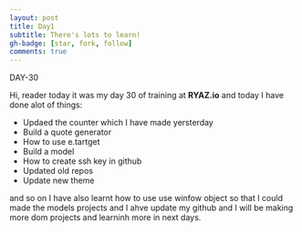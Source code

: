```yaml
---
layout: post
title: Day1
subtitle: There's lots to learn!
gh-badge: [star, fork, follow]
comments: true
---
```




DAY-30


Hi, reader today it was my day 30 of training at **RYAZ.io** and today I have done alot of things:


* Updaed the counter which I have made yersterday
* Build a quote generator
* How to use e.tartget
* Build a model
* How to create ssh key in github
* Updated old repos
* Update new theme

and so on I have also learnt how to use use winfow object so that I could made the models projects and I ahve update my github and I will be making more dom projects and learninh more in next days.